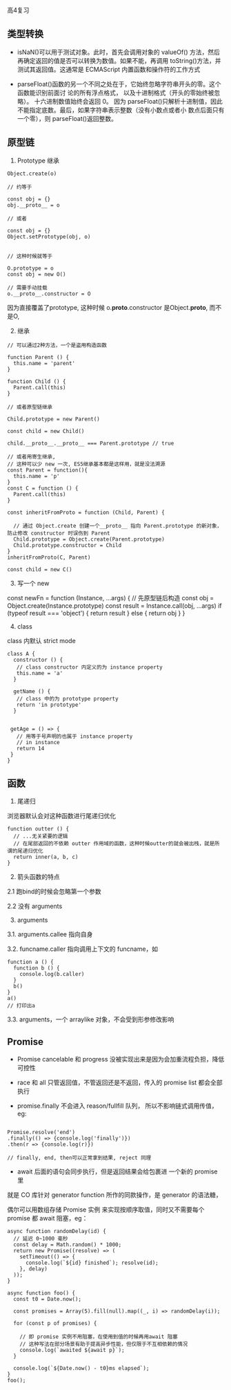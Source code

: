 高4复习

## 类型转换

- isNaN()可以用于测试对象。此时，首先会调用对象的 valueOf() 方法，然后再确定返回的值是否可以转换为数值。如果不能，再调用 toString()方法，并测试其返回值。这通常是 ECMAScript 内置函数和操作符的工作方式


- parseFloat()函数的另一个不同之处在于，它始终忽略字符串开头的零。这个函数能识别前面讨 论的所有浮点格式， 以及十进制格式（开头的零始终被忽略）。 十六进制数值始终会返回 0。 因为 parseFloat()只解析十进制值，因此不能指定底数。最后，如果字符串表示整数（没有小数点或者小 数点后面只有一个零），则 parseFloat()返回整数。



## 原型链

1. Prototype 继承

```
Object.create(o) 

// 约等于

const obj = {}
obj.__proto__ = o

// 或者

const obj = {}
Object.setPrototype(obj, o)


// 这种时候就等于 

O.prototype = o
const obj = new O()

// 需要手动挂载
o.__proto__.constructor = O
```

因为直接覆盖了prototype, 这种时候 o.__proto__.constructor 是Object.__proto__, 而不是O,


2. 继承

```
// 可以通过2种方法，一个是盗用构造函数

function Parent () {
  this.name = 'parent'
}

function Child () {
  Parent.call(this)
}

// 或者原型链继承

Child.prototype = new Parent()

const child = new Child()

child.__proto__.__proto__ === Parent.prototype // true

// 或者用寄生继承,
// 这种可以少 new 一次, ES5继承基本都是这样用，就是没法溯源
const Parent = function(){
  this.name = 'p'
}
const C = function () {
  Parent.call(this)
}

const inheritFromProto = function (Child, Parent) {

  // 通过 Object.create 创建一个__proto__ 指向 Parent.prototype 的新对象，防止修改 constructor 时误伤到 Parent
  Child.prototype = Object.create(Parent.prototype)
  Child.prototype.constructor = Child
}
inheritFromProto(C, Parent)

const child = new C()
```

3. 写一个 new

const newFn = function (Instance, ...args) {
  // 先原型链后构造
  const obj = Object.create(Instance.prototype)
  const result = Instance.call(obj, ...args)
  if (typeof result === 'object') {
    return result
  } else {
    return obj
  }
}


4. class

 class 内默认 strict mode

 ```
 class A {
   constructor () {
    // class constructor 内定义的为 instance property
    this.name = 'a'
   }

   getName () {
    // class 中的为 prototype property
    return 'in prototype'
   }


  getAge = () => {
    // 用等于号声明的也属于 instance property
    // in instance
    return 14
  }
 }

 ```



## 函数

1. 尾递归

浏览器默认会对这种函数进行尾递归优化

```
function outter () {
  // ...无关紧要的逻辑
  // 在尾部返回的不依赖 outter 作用域的函数，这种时候outter的就会被出栈，就是所谓的尾递归优化
  return inner(a, b, c)
}

```

2. 箭头函数的特点

2.1 跑bind的时候会忽略第一个参数

2.2 没有 arguments

3. arguments

3.1. arguments.callee 指向自身

3.2. funcname.caller 指向调用上下文的 funcname，如 

```
function a () {
  function b () {
    console.log(b.caller)
  }
  b()
}
a()
// 打印出a
```

3.3. arguments，一个 arraylike 对象，不会受到形参修改影响



## Promise

- Promise cancelable 和 progress 没被实现出来是因为会加重流程负担，降低可控性

- race 和 all 只管返回值，不管返回还是不返回，传入的 promise list 都会全部执行

- promise.finally 不会进入 reason/fullfill 队列， 所以不影响链式调用传值，eg:

```

Promise.resolve('end')
.finally(() => {console.log('finally')})
.then(r => {console.log(r)})

// finally, end, then可以正常拿到结果, reject 同理
```

- await 后面的语句会同步执行，但是返回结果会给包裹进 一个新的 promise 里

就是 CO 库针对 generator function 所作的同款操作，是 generator 的语法糖，

偶尔可以用数组存储 Promise 实例 来实现按顺序取值，同时又不需要每个 promise 都 await 阻塞，eg：

```
async function randomDelay(id) {
  // 延迟 0~1000 毫秒
  const delay = Math.random() * 1000;
  return new Promise((resolve) => (
    setTimeout(() => {
      console.log(`${id} finished`); resolve(id);
    }, delay)
  ));
}

async function foo() {
  const t0 = Date.now();

  const promises = Array(5).fill(null).map((_, i) => randomDelay(i));

  for (const p of promises) {

    // 即 promise 实例不用阻塞，在使用到值的时候再用await 阻塞
    // 这种写法在部分场景有助于提高异步性能，但仅限于不互相依赖的情况
    console.log(`awaited ${await p}`);
  }

  console.log(`${Date.now() - t0}ms elapsed`);
}
foo();
```

